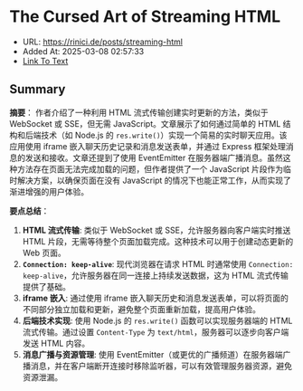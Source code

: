 # The Cursed Art of Streaming HTML
- URL: https://rinici.de/posts/streaming-html
- Added At: 2025-03-08 02:57:33
- [Link To Text](2025-03-08-the-cursed-art-of-streaming-html_raw.md)

## Summary
**摘要**：
作者介绍了一种利用 HTML 流式传输创建实时更新的方法，类似于 WebSocket 或 SSE，但无需 JavaScript。文章展示了如何通过简单的 HTML 结构和后端技术（如 Node.js 的 `res.write()`）实现一个简易的实时聊天应用。该应用使用 iframe 嵌入聊天历史记录和消息发送表单，并通过 Express 框架处理消息的发送和接收。文章还提到了使用 EventEmitter 在服务器端广播消息。虽然这种方法存在页面无法完成加载的问题，但作者提供了一个 JavaScript 片段作为临时解决方案，以确保页面在没有 JavaScript 的情况下也能正常工作，从而实现了渐进增强的用户体验。

**要点总结**：
1.  **HTML 流式传输**: 类似于 WebSocket 或 SSE，允许服务器向客户端实时推送 HTML 片段，无需等待整个页面加载完成。这种技术可以用于创建动态更新的 Web 页面。
2.  **`Connection: keep-alive`**: 现代浏览器在请求 HTML 时通常使用 `Connection: keep-alive`，允许服务器在同一连接上持续发送数据，这为 HTML 流式传输提供了基础。
3.  **iframe 嵌入**: 通过使用 iframe 嵌入聊天历史和消息发送表单，可以将页面的不同部分独立加载和更新，避免整个页面重新加载，提高用户体验。
4.  **后端技术实现**: 使用 Node.js 的 `res.write()` 函数可以实现服务器端的 HTML 流式传输。通过设置 `Content-Type` 为 `text/html`，服务器可以逐步向客户端发送 HTML 内容。
5.  **消息广播与资源管理**: 使用 EventEmitter（或更优的广播频道）在服务器端广播消息，并在客户端断开连接时移除监听器，可以有效管理服务器资源，避免资源泄漏。

